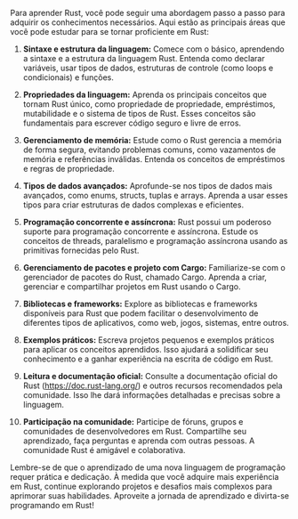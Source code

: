 Para aprender Rust, você pode seguir uma abordagem passo a passo para adquirir os conhecimentos necessários. Aqui estão as principais áreas que você pode estudar para se tornar proficiente em Rust:

1. **Sintaxe e estrutura da linguagem:** Comece com o básico, aprendendo a sintaxe e a estrutura da linguagem Rust. Entenda como declarar variáveis, usar tipos de dados, estruturas de controle (como loops e condicionais) e funções.

2. **Propriedades da linguagem:** Aprenda os principais conceitos que tornam Rust único, como propriedade de propriedade, empréstimos, mutabilidade e o sistema de tipos de Rust. Esses conceitos são fundamentais para escrever código seguro e livre de erros.

3. **Gerenciamento de memória:** Estude como o Rust gerencia a memória de forma segura, evitando problemas comuns, como vazamentos de memória e referências inválidas. Entenda os conceitos de empréstimos e regras de propriedade.

4. **Tipos de dados avançados:** Aprofunde-se nos tipos de dados mais avançados, como enums, structs, tuplas e arrays. Aprenda a usar esses tipos para criar estruturas de dados complexas e eficientes.

5. **Programação concorrente e assíncrona:** Rust possui um poderoso suporte para programação concorrente e assíncrona. Estude os conceitos de threads, paralelismo e programação assíncrona usando as primitivas fornecidas pelo Rust.

6. **Gerenciamento de pacotes e projeto com Cargo:** Familiarize-se com o gerenciador de pacotes do Rust, chamado Cargo. Aprenda a criar, gerenciar e compartilhar projetos em Rust usando o Cargo.

7. **Bibliotecas e frameworks:** Explore as bibliotecas e frameworks disponíveis para Rust que podem facilitar o desenvolvimento de diferentes tipos de aplicativos, como web, jogos, sistemas, entre outros.

8. **Exemplos práticos:** Escreva projetos pequenos e exemplos práticos para aplicar os conceitos aprendidos. Isso ajudará a solidificar seu conhecimento e a ganhar experiência na escrita de código em Rust.

9. **Leitura e documentação oficial:** Consulte a documentação oficial do Rust (https://doc.rust-lang.org/) e outros recursos recomendados pela comunidade. Isso lhe dará informações detalhadas e precisas sobre a linguagem.

10. **Participação na comunidade:** Participe de fóruns, grupos e comunidades de desenvolvedores em Rust. Compartilhe seu aprendizado, faça perguntas e aprenda com outras pessoas. A comunidade Rust é amigável e colaborativa.

Lembre-se de que o aprendizado de uma nova linguagem de programação requer prática e dedicação. À medida que você adquire mais experiência em Rust, continue explorando projetos e desafios mais complexos para aprimorar suas habilidades. Aproveite a jornada de aprendizado e divirta-se programando em Rust!

